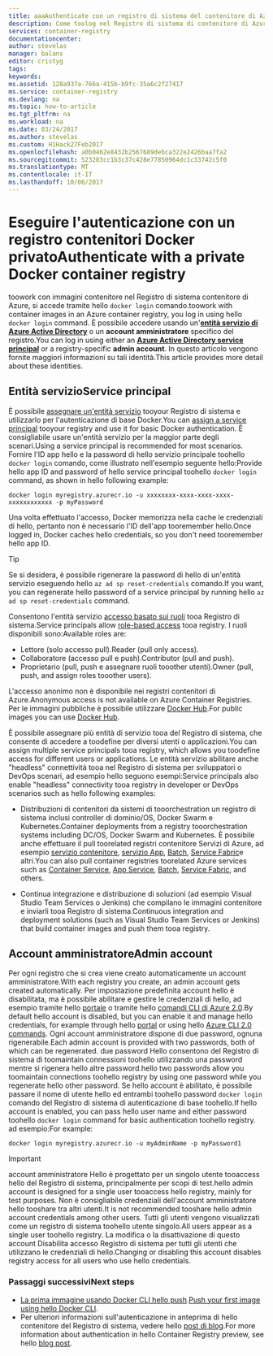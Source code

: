 ```yaml
---
title: aaaAuthenticate con un registro di sistema del contenitore di Azure | Documenti Microsoft
description: Come toolog nel Registro di sistema di contenitore di Azure tooan usando Azure Active Directory service principale o un account amministratore
services: container-registry
documentationcenter: 
author: stevelas
manager: balans
editor: cristyg
tags: 
keywords: 
ms.assetid: 128a937a-766a-415b-b9fc-35a6c2f27417
ms.service: container-registry
ms.devlang: na
ms.topic: how-to-article
ms.tgt_pltfrm: na
ms.workload: na
ms.date: 03/24/2017
ms.author: stevelas
ms.custom: H1Hack27Feb2017
ms.openlocfilehash: a0b0462e8432b2567689debca322e2426baa7fa2
ms.sourcegitcommit: 523283cc1b3c37c428e77850964dc1c33742c5f0
ms.translationtype: MT
ms.contentlocale: it-IT
ms.lasthandoff: 10/06/2017
---
```

# <a name="authenticate-with-a-private-docker-container-registry"></a><span data-ttu-id="02b59-103">Eseguire l'autenticazione con un registro contenitori Docker privato</span><span class="sxs-lookup"><span data-stu-id="02b59-103">Authenticate with a private Docker container registry</span></span>
<span data-ttu-id="02b59-104">toowork con immagini contenitore nel Registro di sistema contenitore di Azure, si accede tramite hello `docker login` comando.</span><span class="sxs-lookup"><span data-stu-id="02b59-104">toowork with container images in an Azure container registry, you log in using hello `docker login` command.</span></span> <span data-ttu-id="02b59-105">È possibile accedere usando un'**[entità servizio di Azure Active Directory](../active-directory/active-directory-application-objects.md)** o un **account amministratore** specifico del registro.</span><span class="sxs-lookup"><span data-stu-id="02b59-105">You can log in using either an **[Azure Active Directory service principal](../active-directory/active-directory-application-objects.md)** or a registry-specific **admin account**.</span></span> <span data-ttu-id="02b59-106">In questo articolo vengono fornite maggiori informazioni su tali identità.</span><span class="sxs-lookup"><span data-stu-id="02b59-106">This article provides more detail about these identities.</span></span>



## <a name="service-principal"></a><span data-ttu-id="02b59-107">Entità servizio</span><span class="sxs-lookup"><span data-stu-id="02b59-107">Service principal</span></span>

<span data-ttu-id="02b59-108">È possibile [assegnare un'entità servizio](container-registry-get-started-azure-cli.md#assign-a-service-principal) tooyour Registro di sistema e utilizzarlo per l'autenticazione di base Docker.</span><span class="sxs-lookup"><span data-stu-id="02b59-108">You can [assign a service principal](container-registry-get-started-azure-cli.md#assign-a-service-principal) tooyour registry and use it for basic Docker authentication.</span></span> <span data-ttu-id="02b59-109">È consigliabile usare un'entità servizio per la maggior parte degli scenari.</span><span class="sxs-lookup"><span data-stu-id="02b59-109">Using a service principal is recommended for most scenarios.</span></span> <span data-ttu-id="02b59-110">Fornire l'ID app hello e la password di hello servizio principale toohello `docker login` comando, come illustrato nell'esempio seguente hello:</span><span class="sxs-lookup"><span data-stu-id="02b59-110">Provide hello app ID and password of hello service principal toohello `docker login` command, as shown in hello following example:</span></span>

```
docker login myregistry.azurecr.io -u xxxxxxxx-xxxx-xxxx-xxxx-xxxxxxxxxxxx -p myPassword
```

<span data-ttu-id="02b59-111">Una volta effettuato l'accesso, Docker memorizza nella cache le credenziali di hello, pertanto non è necessario l'ID dell'app tooremember hello.</span><span class="sxs-lookup"><span data-stu-id="02b59-111">Once logged in, Docker caches hello credentials, so you don't need tooremember hello app ID.</span></span>

> [!TIP]
> <span data-ttu-id="02b59-112">Se si desidera, è possibile rigenerare la password di hello di un'entità servizio eseguendo hello `az ad sp reset-credentials` comando.</span><span class="sxs-lookup"><span data-stu-id="02b59-112">If you want, you can regenerate hello password of a service principal by running hello `az ad sp reset-credentials` command.</span></span>
>


<span data-ttu-id="02b59-113">Consentono l'entità servizio [accesso basato sui ruoli](../active-directory/role-based-access-control-configure.md) tooa Registro di sistema.</span><span class="sxs-lookup"><span data-stu-id="02b59-113">Service principals allow [role-based access](../active-directory/role-based-access-control-configure.md) tooa registry.</span></span> <span data-ttu-id="02b59-114">I ruoli disponibili sono:</span><span class="sxs-lookup"><span data-stu-id="02b59-114">Available roles are:</span></span>
  * <span data-ttu-id="02b59-115">Lettore (solo accesso pull).</span><span class="sxs-lookup"><span data-stu-id="02b59-115">Reader (pull only access).</span></span>
  * <span data-ttu-id="02b59-116">Collaboratore (accesso pull e push).</span><span class="sxs-lookup"><span data-stu-id="02b59-116">Contributor (pull and push).</span></span>
  * <span data-ttu-id="02b59-117">Proprietario (pull, push e assegnare ruoli tooother utenti).</span><span class="sxs-lookup"><span data-stu-id="02b59-117">Owner (pull, push, and assign roles tooother users).</span></span>

<span data-ttu-id="02b59-118">L'accesso anonimo non è disponibile nei registri contenitori di Azure.</span><span class="sxs-lookup"><span data-stu-id="02b59-118">Anonymous access is not available on Azure Container Registries.</span></span> <span data-ttu-id="02b59-119">Per le immagini pubbliche è possibile utilizzare [Docker Hub](https://docs.docker.com/docker-hub/).</span><span class="sxs-lookup"><span data-stu-id="02b59-119">For public images you can use [Docker Hub](https://docs.docker.com/docker-hub/).</span></span>

<span data-ttu-id="02b59-120">È possibile assegnare più entità di servizio tooa del Registro di sistema, che consente di accedere a toodefine per diversi utenti o applicazioni.</span><span class="sxs-lookup"><span data-stu-id="02b59-120">You can assign multiple service principals tooa registry, which allows you toodefine access for different users or applications.</span></span> <span data-ttu-id="02b59-121">Le entità servizio abilitare anche "headless" connettività tooa nel Registro di sistema per sviluppatori o DevOps scenari, ad esempio hello seguono esempi:</span><span class="sxs-lookup"><span data-stu-id="02b59-121">Service principals also enable "headless" connectivity tooa registry in developer or DevOps scenarios such as hello following examples:</span></span>

  * <span data-ttu-id="02b59-122">Distribuzioni di contenitori da sistemi di tooorchestration un registro di sistema inclusi controller di dominio/OS, Docker Swarm e Kubernetes.</span><span class="sxs-lookup"><span data-stu-id="02b59-122">Container deployments from a registry tooorchestration systems including DC/OS, Docker Swarm and Kubernetes.</span></span> <span data-ttu-id="02b59-123">È possibile anche effettuare il pull toorelated registri contenitore Servizi di Azure, ad esempio [servizio contenitore](../container-service/index.yml), [servizio App](../app-service/index.md), [Batch](../batch/index.md), [Service Fabric](/azure/service-fabric/)e altri.</span><span class="sxs-lookup"><span data-stu-id="02b59-123">You can also pull container registries toorelated Azure services such as [Container Service](../container-service/index.yml), [App Service](../app-service/index.md), [Batch](../batch/index.md), [Service Fabric](/azure/service-fabric/), and others.</span></span>

  * <span data-ttu-id="02b59-124">Continua integrazione e distribuzione di soluzioni (ad esempio Visual Studio Team Services o Jenkins) che compilano le immagini contenitore e inviarli tooa Registro di sistema.</span><span class="sxs-lookup"><span data-stu-id="02b59-124">Continuous integration and deployment solutions (such as Visual Studio Team Services or Jenkins) that build container images and push them tooa registry.</span></span>





## <a name="admin-account"></a><span data-ttu-id="02b59-125">Account amministratore</span><span class="sxs-lookup"><span data-stu-id="02b59-125">Admin account</span></span>
<span data-ttu-id="02b59-126">Per ogni registro che si crea viene creato automaticamente un account amministratore.</span><span class="sxs-lookup"><span data-stu-id="02b59-126">With each registry you create, an admin account gets created automatically.</span></span> <span data-ttu-id="02b59-127">Per impostazione predefinita account hello è disabilitata, ma è possibile abilitare e gestire le credenziali di hello, ad esempio tramite hello [portale](container-registry-get-started-portal.md#manage-registry-settings) o tramite hello [comandi CLI di Azure 2.0](container-registry-get-started-azure-cli.md#manage-admin-credentials).</span><span class="sxs-lookup"><span data-stu-id="02b59-127">By default hello account is disabled, but you can enable it and manage hello credentials, for example through hello [portal](container-registry-get-started-portal.md#manage-registry-settings) or using hello [Azure CLI 2.0 commands](container-registry-get-started-azure-cli.md#manage-admin-credentials).</span></span> <span data-ttu-id="02b59-128">Ogni account amministratore dispone di due password, ognuna rigenerabile.</span><span class="sxs-lookup"><span data-stu-id="02b59-128">Each admin account is provided with two passwords, both of which can be regenerated.</span></span> <span data-ttu-id="02b59-129">due password Hello consentono del Registro di sistema di toomaintain connessioni toohello utilizzando una password mentre si rigenera hello altre password.</span><span class="sxs-lookup"><span data-stu-id="02b59-129">hello two passwords allow you toomaintain connections toohello registry by using one password while you regenerate hello other password.</span></span> <span data-ttu-id="02b59-130">Se hello account è abilitato, è possibile passare il nome di utente hello ed entrambi toohello password `docker login` comando del Registro di sistema di autenticazione di base toohello.</span><span class="sxs-lookup"><span data-stu-id="02b59-130">If hello account is enabled, you can pass hello user name and either password toohello `docker login` command for basic authentication toohello registry.</span></span> <span data-ttu-id="02b59-131">ad esempio:</span><span class="sxs-lookup"><span data-stu-id="02b59-131">For example:</span></span>

```
docker login myregistry.azurecr.io -u myAdminName -p myPassword1
```

> [!IMPORTANT]
> <span data-ttu-id="02b59-132">account amministratore Hello è progettato per un singolo utente tooaccess hello del Registro di sistema, principalmente per scopi di test.</span><span class="sxs-lookup"><span data-stu-id="02b59-132">hello admin account is designed for a single user tooaccess hello registry, mainly for test purposes.</span></span> <span data-ttu-id="02b59-133">Non è consigliabile credenziali dell'account amministratore hello tooshare tra altri utenti.</span><span class="sxs-lookup"><span data-stu-id="02b59-133">It is not recommended tooshare hello admin account credentials among other users.</span></span> <span data-ttu-id="02b59-134">Tutti gli utenti vengono visualizzati come un registro di sistema toohello utente singolo.</span><span class="sxs-lookup"><span data-stu-id="02b59-134">All users appear as a single user toohello registry.</span></span> <span data-ttu-id="02b59-135">La modifica o la disattivazione di questo account Disabilita accesso Registro di sistema per tutti gli utenti che utilizzano le credenziali di hello.</span><span class="sxs-lookup"><span data-stu-id="02b59-135">Changing or disabling this account disables registry access for all users who use hello credentials.</span></span>
>


### <a name="next-steps"></a><span data-ttu-id="02b59-136">Passaggi successivi</span><span class="sxs-lookup"><span data-stu-id="02b59-136">Next steps</span></span>
* <span data-ttu-id="02b59-137">[La prima immagine usando Docker CLI hello push](container-registry-get-started-docker-cli.md).</span><span class="sxs-lookup"><span data-stu-id="02b59-137">[Push your first image using hello Docker CLI](container-registry-get-started-docker-cli.md).</span></span>
* <span data-ttu-id="02b59-138">Per ulteriori informazioni sull'autenticazione in anteprima di hello contenitore del Registro di sistema, vedere hello [post di blog](https://blogs.msdn.microsoft.com/stevelasker/2016/11/17/azure-container-registry-user-accounts/).</span><span class="sxs-lookup"><span data-stu-id="02b59-138">For more information about authentication in hello Container Registry preview, see hello [blog post](https://blogs.msdn.microsoft.com/stevelasker/2016/11/17/azure-container-registry-user-accounts/).</span></span>

